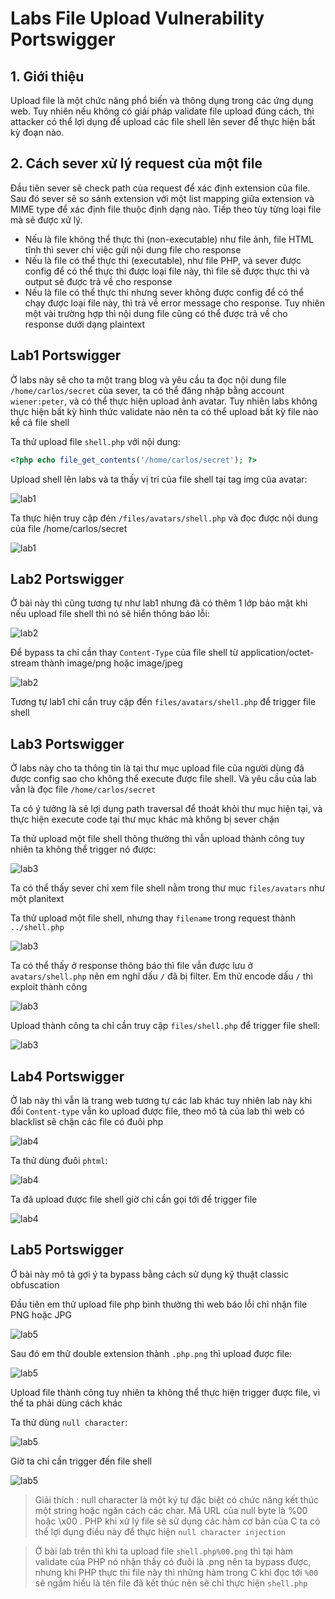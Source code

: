 # Labs File Upload Vulnerability Portswigger

## 1. Giới thiệu
Upload file là một chức năng phổ biến và thông dụng trong các ứng dụng web. Tuy nhiên nếu không có giải pháp validate file upload đúng cách, thì attacker có thể lợi dụng để upload các file shell lên sever để thực hiện bất kỳ đoạn nào.

## 2. Cách sever xử lý request của một file
Đầu tiên sever sẽ check path của request để xác định extension của file. Sau đó sever sẽ so sánh extension với một list mapping giữa extension và MIME type để xác định file thuộc định dạng nào. Tiếp theo tùy từng loại file mà sẽ được xử lý.

- Nếu là file không thể thực thi (non-executable) như file ảnh, file HTML tĩnh thì sever chỉ việc gửi nội dung file cho response
- Nếu là file có thể thực thi (executable), như file PHP, và sever được config để có thể thực thi được loại file này, thì file sẽ được thực thi và output sẽ được trả về cho response
- Nếu là file có thể thực thi nhưng sever không được config để có thể chạy được loại file này, thì trả về error message cho response. Tuy nhiên một vài trường hợp thì nội dung file cũng có thể được trả về cho response dưới dạng plaintext

## Lab1 Portswigger
Ở labs này sẽ cho ta một trang blog và yêu cầu ta đọc nội dung file ``/home/carlos/secret`` của sever, ta có thể đăng nhập bằng account ``wiener:peter``, và có thể thực hiện upload ảnh avatar. Tuy nhiên labs không thực hiện bất kỳ hình thức validate nào nên ta có thể upload bất kỳ file nào kể cả file shell

Ta thử upload file ``shell.php`` với nội dung:
```php
<?php echo file_get_contents('/home/carlos/secret'); ?>
```

Upload shell lên labs và ta thấy vị trí của file shell tại tag img của avatar:

![lab1](./img/lab1.png)

Ta thực hiện truy cập đén ``/files/avatars/shell.php`` và đọc được nội dung của file /home/carlos/secret

![lab1](./img/lab1-result.png)

## Lab2 Portswigger
Ở bài này thì cũng tương tự như lab1 nhưng đã có thêm 1 lớp bảo mật khi nếu upload file shell thì nó sẽ hiển thông báo lỗi:

![lab2](./img/lab2-error.png)

Để bypass ta chỉ cần thay ``Content-Type`` của file shell từ application/octet-stream thành image/png hoặc image/jpeg

![lab2](./img/lab2-burp.png)

Tương tự lab1 chỉ cần truy cập đến ``files/avatars/shell.php`` để trigger file shell

## Lab3 Portswigger
Ở labs này cho ta thông tin là tại thư mục upload file của người dùng đã được config sao cho không thể execute được file shell. Và yêu cầu của lab vẫn là đọc file ``/home/carlos/secret``

Ta có ý tưởng là sẽ lợi dụng path traversal để thoát khỏi thư mục hiện tại, và thực hiện execute code tại thư mục khác mà không bị sever chặn 

Ta thử upload một file shell thông thường thì vẫn upload thành công tuy nhiên ta không thể trigger nó được:

![lab3](./img/lab3-test.png)

Ta có thể thấy sever chỉ xem file shell nằm trong thư mục ``files/avatars`` như một planitext

Ta thử upload một file shell, nhưng thay ``filename`` trong request thành ``../shell.php``

![lab3](./img/lab3-test-pt.png)

Ta có thể thấy ở response thông báo thì file vẫn được lưu ở ``avatars/shell.php`` nên em nghĩ dấu ``/`` đã bị filter. Em thử encode dấu ``/`` thì exploit thành công

![lab3](./img/lab3-encode.png)

Upload thành công ta chỉ cần truy cập ``files/shell.php`` để trigger file shell:

![lab3](./img/lab3-result.png)

## Lab4 Portswigger
Ở lab này thì vẫn là trang web tương tự các lab khác tuy nhiên lab này khi đổi ``Content-type`` vẫn ko upload được file, theo mô tả của lab thì web có blacklist sẽ chặn các file có đuôi php

![lab4](./img/lab4-block.png)

Ta thử dùng đuôi ``phtml``:

![lab4](./img/lab4-success.png)

Ta đã upload được file shell giờ chỉ cần gọi tới để trigger file

![lab4](./img/lab4-result.png)

## Lab5 Portswigger
Ở bài này mô tả gợi ý ta bypass bằng cách sử dụng kỹ thuật classic obfuscation 

Đầu tiên em thử upload file php bình thường thì web báo lỗi chỉ nhận file PNG hoặc JPG

![lab5](./img/lab5-error.png)

Sau đó em thử double extension thành ``.php.png`` thì upload được file:

![lab5](./img/lab5-double-extension.png)

Upload file thành công tuy nhiên ta không thể thực hiện trigger được file, vì thế ta phải dùng cách khác

Ta thử dùng ``null character``:

![lab5](./img/lab5-upload-success.png)

Giờ ta chỉ cần trigger đến file shell

![lab5](./img/lab5-trigger.png)

>Giải thích : null character là một ký tự đặc biệt có chức năng kết thúc một string hoặc ngăn cách các char. Mã URL của null byte là %00 hoặc \x00 . PHP khi xử lý file sẽ sử dụng các hàm cơ bản của C ta có thể lợi dụng điều này để thực hiện ``null character injection``

> Ở bài lab trên thì khi ta upload file ``shell.php%00.png`` thì tại hàm validate của PHP nó nhận thấy có đuôi là .png nên ta bypass được, nhưng khi PHP thực thi file này thì những hàm trong C khi đọc tới ``%00`` sẽ ngầm hiểu là tên file đã kết thúc nên sẽ chỉ thực hiện ``shell.php``


